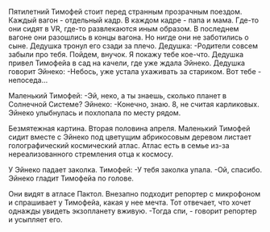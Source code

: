 Пятилетний Тимофей стоит перед странным прозрачным поездом. Каждый вагон - отдельный кадр. В каждом кадре - папа и мама. Где-то они сидят в VR, где-то развлекаются иным образом. В последнем вагоне они разошлись в концы вагона. Но нигде они не заботились о сыне.
Дедушка тронул его сзади за плечо.
Дедушка:
-Родители совсем забыли про тебя. Пойдем, внучок. Я покажу тебе кое-что.
Дедушка привел Тимофейа в сад на качели, где уже ждала Эйнеко. 
Дедушка говорит Эйнеко:
-Небось, уже устала ухаживать за стариком. Вот тебе - непоседа...

Маленький Тимофей:
-Эй, неко, а ты знаешь, сколько планет в Солнечной Системе?
Эйнеко:
-Конечно, знаю. 8, не считая карликовых.
Эйнеко улыбнулась и похлопала по месту рядом.

Безмятежная картина. Вторая половина апреля. Маленький Тимофей сидит вместе с Эйнеко под цветущим абрикосовым деревом листает голографический космический атлас. Атлас есть в семье из-за нереализованного стремления отца к космосу. 

У Эйнеко падает заколка.
Тимофей:
-У тебя заколка упала.
-Ой, спасибо.
Эйнеко гладит Тимофейа по голове.

Они видят в атласе Пактол. Внезапно подходит репортер с микрофоном и спрашивает у Тимофейа, какая у нее мечта. Тот отвечает, что хочет однажды увидеть экзопланету вживую.
-Тогда спи, - говорит репортер и усыпляет его.